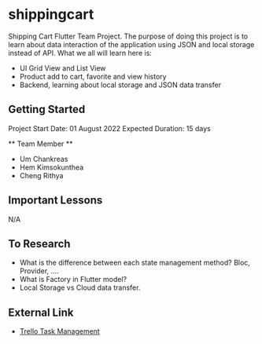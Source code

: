 # shippingcart

Shipping Cart Flutter Team Project. The purpose of doing this project is to learn about data interaction of the application using JSON and local storage instead of API.
What we all will learn here is:
- UI Grid View and List View
- Product add to cart, favorite and view history
- Backend, learning about local storage and JSON data transfer

## Getting Started

Project Start Date: 01 August 2022
Expected Duration: 15 days

** Team Member **
- Um Chankreas
- Hem Kimsokunthea
- Cheng Rithya

## Important Lessons

N/A

## To Research

- What is the difference between each state management method? Bloc, Provider, ....
- What is Factory in Flutter model?
- Local Storage vs Cloud data transfer.

## External Link

- [Trello Task Management](https://trello.com/b/Af0kaI1e/shippingcart)